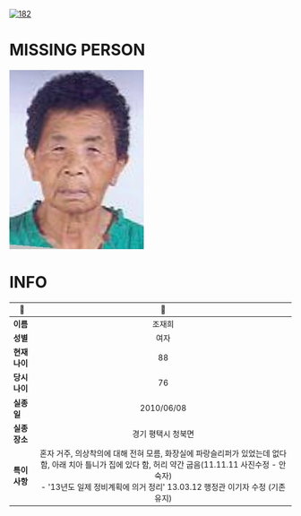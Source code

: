 [![182](https://img.shields.io/badge/%EC%8B%A4%EC%A2%85%EC%8B%A0%EA%B3%A0%EB%8A%94%20%EA%B5%AD%EB%B2%88%EC%97%86%EC%9D%B4-182-blue)](http://safe182.go.kr/index.do)

# MISSING PERSON

<img src="./missing_person.jpg">

# INFO

|🔑|💎|
|--|:--:|
|**이름**|조재희|
|**성별**|여자|
|**현재 나이**|88|
|**당시 나이**|76|
|**실종일**|2010/06/08|
|**실종 장소**|경기 평택시 청북면 |
|**특이사항**|혼자 거주, 의상착의에 대해 전혀 모름, 화장실에 파랑슬리퍼가 있었는데 없다 함, 아래 치아 틀니가 집에 있다 함, 허리 약간 굽음(11.11.11 사진수정 - 안숙자)</br>- '13년도 일제 정비계획에 의거 정리' 13.03.12 행정관 이기자 수정 (기존유지)|

